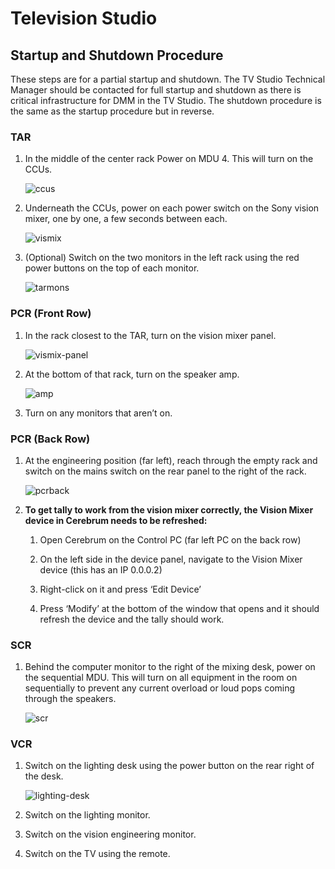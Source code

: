 # Television Studio

## Startup and Shutdown Procedure

These steps are for a partial startup and shutdown. The TV Studio Technical Manager should be contacted for full startup and shutdown as there is critical infrastructure for DMM in the TV Studio. The shutdown procedure is the same as the startup procedure but in reverse.

### TAR

1.  In the middle of the center rack Power on MDU 4. This will turn on the CCUs.

    ![ccus](tvstudio/power/ccus.jpeg)

2.  Underneath the CCUs, power on each power switch on the Sony vision mixer, one by one, a few seconds between each.

    ![vismix](tvstudio/power/vismix.jpeg)

3.  (Optional) Switch on the two monitors in the left rack using the red power buttons on the top of each monitor.

    ![tarmons](tvstudio/power/tarmons.jpeg)

### PCR (Front Row)

1.  In the rack closest to the TAR, turn on the vision mixer panel.

    ![vismix-panel](tvstudio/power/vismix-panel.jpeg)

2.  At the bottom of that rack, turn on the speaker amp.

    ![amp](tvstudio/power/amp.jpeg)

3.  Turn on any monitors that aren’t on.

### PCR (Back Row)

1.  At the engineering position (far left), reach through the empty rack and switch on the mains switch on the rear panel to the right of the rack.

    ![pcrback](tvstudio/power/pcrback.jpeg)

2.  **To get tally to work from the vision mixer correctly, the Vision Mixer device in Cerebrum needs to be refreshed:**

    1.  Open Cerebrum on the Control PC (far left PC on the back row)

    2.  On the left side in the device panel, navigate to the Vision Mixer device (this has an IP 0.0.0.2)

    3.  Right-click on it and press ‘Edit Device’

    4.  Press ‘Modify’ at the bottom of the window that opens and it should refresh the device and the tally should work.

### SCR

1.  Behind the computer monitor to the right of the mixing desk, power on the sequential MDU. This will turn on all equipment in the room on sequentially to prevent any current overload or loud pops coming through the speakers.

    ![scr](tvstudio/power/scr.jpeg)

### VCR

1.  Switch on the lighting desk using the power button on the rear right of the desk.

    ![lighting-desk](tvstudio/power/lighting.jpeg)

2.  Switch on the lighting monitor.

3.  Switch on the vision engineering monitor.

4.  Switch on the TV using the remote.

